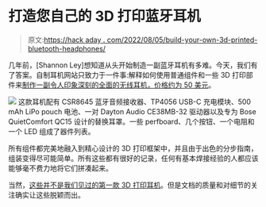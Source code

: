 # 打造您自己的 3D 打印蓝牙耳机

> 原文:[https://hack aday . com/2022/08/05/build-your-own-3d-printed-bluetooth-headphones/](https://hackaday.com/2022/08/05/build-your-own-3d-printed-bluetooth-headphones/)

几年前，[Shannon Ley]想知道从头开始制造一副蓝牙耳机有多难。今天，我们有了答案。自制耳机网站只致力于一件事:解释如何使用普通组件和一些 3D 打印部件来[制作一副令人印象深刻的全面的无线耳机，价格约为 50 美元](https://homebrewheadphones.com/3d-printed-bluetooth-headphones/)。

[![](../Images/075fb954abd82e144e88e8d6996cef34.png)](https://hackaday.com/wp-content/uploads/2022/08/diybt_detail.jpg) 这款耳机配有 CSR8645 蓝牙音频接收器、TP4056 USB-C 充电模块、500 mAh LiPo pouch 电池、一对 Dayton Audio CE38MB-32 驱动器以及专为 Bose QuietComfort QC15 设计的替换耳罩。一些 perfboard、几个按钮、一个电阻和一个 LED 组成了器件列表。

所有组件都完美地融入到精心设计的 3D 打印框架中，并且由于出色的分步指南，组装变得尽可能简单。所有这些都有很好的记录，任何有基本焊接经验的人都应该能够毫不费力地将它们拼凑起来。

当然，[这些并不是我们见过的第一款 3D 打印耳机](https://hackaday.com/2021/09/27/how-good-are-the-headamame-3d-printed-headphones/)。但是文档的质量和对细节的关注确实让这些脱颖而出。